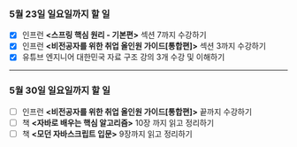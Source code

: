 ### 5월 23일 일요일까지 할 일
- [x] 인프런 **<스프링 핵심 원리 - 기본편>** 섹션 7까지 수강하기
- [x] 인프런 **<비전공자를 위한 취업 올인원 가이드[통합편]>** 섹션 3까지 수강하기
- [x] 유튜브 엔지니어 대한민국 자료 구조 강의 3개 수강 및 이해하기
---
### 5월 30일 일요일까지 할 일
- [ ] 인프런  **<비전공자를 위한 취업 올인원 가이드[통합편]>** 끝까지 수강하기
- [ ] 책 **<자바로 배우는 핵심 알고리즘>** 10장 까지 읽고 정리하기
- [ ] 책 **<모던 자바스크립트 입문>** 9장까지 읽고 정리하기